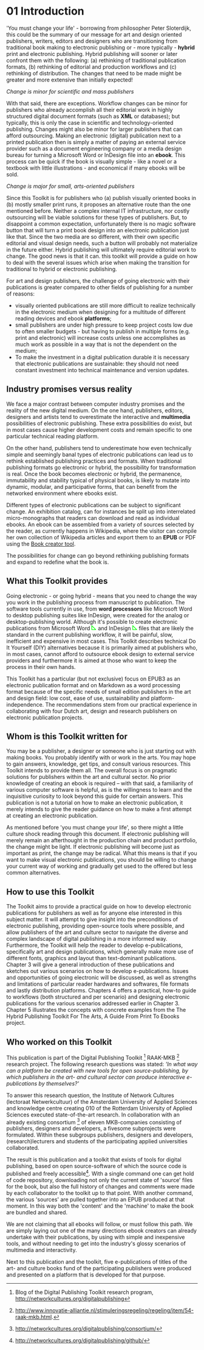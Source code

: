# 01 Introduction 

'You must change your life' - borrowing from philosopher Peter Sloterdijk, this could be the summary of our message for art and design oriented publishers, writers, editors and designers who are transitioning from traditional book making to electronic publishing or - more typically - **hybrid** print and electronic publishing. Hybrid publishing will sooner or later confront them with the following: (a) rethinking of traditional publication formats, (b) rethinking of editorial and production workflows and (c) rethinking of distribution. The changes that need to be made might be greater and more extensive than initially expected! 


*Change is minor for scientific and mass publishers*

With that said, there are exceptions. Workflow changes can be minor for publishers who already accomplish all their editorial work in highly structured digital document formats (such as **XML** or databases); but typically, this is only the case in scientific and technology-oriented publishing. Changes might also be minor for larger publishers that can afford outsourcing. Making an electronic (digital) publication next to a printed publication then is simply a matter of paying an external service provider such as a document engineering company or a media design bureau for turning a Microsoft Word or InDesign file into an **ebook**. This process can be quick if the book is visually simple - like a novel or a textbook with little illustrations - and economical if many ebooks will be sold. 

*Change is major for small, arts-oriented publishers*

Since this Toolkit is for publishers who (a) publish visually oriented books in (b) mostly smaller print runs, it proposes an alternative route than the one mentioned before. Neither a complex internal IT infrastructure, nor costly outsourcing will be viable solutions for these types of publishers. But, to disappoint a common expectation, unfortunately there is no magic software button that will turn a print book design into an electronic publication just like that. Since the two media are so different, with their own specific editorial and visual design needs, such a button will probably not materialize in the future either. Hybrid publishing will ultimately require editorial work to change. The good news is that it can. this toolkit will provide a guide on how to deal with the several issues which arise when making the transition for traditional to hybrid or electronic publishing. 

For art and design publishers, the challenge of going electronic with their publications is greater compared to other fields of publishing for a number of reasons: 

- visually oriented publications are still more difficult to realize technically in the electronic medium when designing for a multitude of different reading devices and ebook **platforms**; 
- small publishers are under high pressure to keep project costs low due to often smaller budgets - but having to publish in multiple forms (e.g. print and electronic) will increase costs unless one accomplishes as much work as possible in a way that is not the dependent on the medium; 
- To make the investment in a digital publication durable it is necessary that electronic publications are sustainable: they should not need constant investment into technical maintenance and version updates.

## Industry promises versus reality

We face a major contrast between computer industry promises and the reality of the new digital medium. On the one hand, publishers, editors, designers and artists tend to overestimate the interactive and **multimedia** possibilities of electronic publishing. These extra possibilities do exist, but in most cases cause higher development costs and remain specific to one particular technical reading platform.

On the other hand, publishers tend to underestimate how even technically simple and seemingly banal types of electronic publications can lead us to rethink established publishing practices and formats. When traditional publishing formats go electronic or hybrid, the possibility for transformation is real. Once the book becomes electronic or hybrid, the permanence, immutability and stability typical of physical books, is likely to mutate into dynamic, modular, and participative forms, that can benefit from the networked environment where ebooks exist. 

Different types of electronic publications can be subject to significant change. An exhibition catalog, can for instances be split up into interrelated micro-monographs that readers can download and read as individual ebooks. An ebook can be assembled from a variety of sources selected by the reader, as currently happens in Wikipedia, where the visitor can compile her own collection of Wikipedia articles and export them to an **EPUB** or PDF using the [Book creator tool](http://en.wikipedia.org/wiki/Help:Books).  

The possibilities for change can go beyond rethinking publishing formats and expand to redefine what the book is. 


## What this Toolkit provides

Going electronic - or going hybrid - means that you need to change the way you work in the publishing process from manuscript to publication. The software tools currently in use, from **word processors** like Microsoft Word to desktop publishing suites like InDesign, were created for the analog or desktop-publishing world. Although it's possible to create electronic publications from Microsoft Word [![Bloglink](images/dpt_blog_verwijzing.png)](http://networkcultures.org/digitalpublishing/2014/03/28/converting-a-docx-directly-to-epub-using-calibre/ "Link to blog post: Converting a DOCX directly to EPUB using Calibre") and InDesign [![Bloglink](images/dpt_blog_verwijzing.png)](http://networkcultures.org/digitalpublishing/2013/05/21/epub-development-in-adobe-indesign-cs6/ "Link to blog post: NOTES ON EPUB DEVELOPMENT IN ADOBE INDESIGN CS6") files that are likely the standard in the current publishing workflow, it will be painful, slow, inefficient and expensive in most cases. This Toolkit describes technical Do It Yourself (DIY) alternatives because it is primarily aimed at publishers who, in most cases, cannot afford to outsource ebook design to external service providers and furthermore it is aimed at those who want to keep the process in their own hands. 

This Toolkit has a particular (but not exclusive) focus on EPUB3 as an electronic publication format and on Markdown as a word processing format because of the specific needs of small edition publishers in the art and design field: low cost, ease of use, sustainability and
platform-independence. The recommendations stem from our practical experience in collaborating with four Dutch art, design and research publishers on electronic publication projects.



## Whom is this Toolkit written for

You may be a publisher, a designer or someone who is just starting out with making books. You probably identify with or work in the arts. You may hope to gain answers, knowledge, get tips, and consult various resources. This Toolkit intends to provide them all. The overall focus is on pragmatic solutions for publishers within the art and cultural sector. No prior knowledge of creating an ebook is required – with that said, a familiarity of various computer software is helpful, as is the willingness to learn and the inquisitive curiosity to look beyond this guide for certain answers. This publication is not a tutorial on how to make an electronic publication, it merely intends to give the reader guidance on how to make a first attempt at creating an electronic publication.

As mentioned before 'you must change your life', so there might a little culture shock reading through this document. If electronic publishing will merely remain an afterthought in the production chain and product portfolio, the change might be light. If electronic publishing will become just as important as print, the change may be radical. What this means is that if you want to make visual electronic publications, you should be willing to change your current way of working and gradually get used to the offered but less common alternatives.


## How to use this Toolkit 

The Toolkit aims to provide a practical guide on how to develop electronic publications
for publishers as well as for anyone else interested in this subject matter. It will attempt to give insight into the preconditions of electronic publishing, providing open-source tools where possible, and allow publishers of the art and culture sector to navigate the diverse and complex landscape of digital publishing in a more informed way.
Furthermore, the Toolkit will help the reader to develop e-publications, specifically art and design
publications, which generally make more use of different fonts, graphics and layout than text-dominant publications. 
Chapter 3 will give a general introduction of these publications and sketches out various scenarios on how to develop e-publications. Issues and opportunities of going electronic will be discussed, as well as strengths and limitations of particular reader hardwares and softwares, file formats and lastly distribution platforms. Chapters 4 offers a practical, how-to guide to workflows (both structured and per scenario) and designing electronic publications for the various scenarios addressed earlier in Chapter 3. Chapter 5 illustrates the concepts with concrete examples from the The Hybrid Publishing Toolkit For The Arts, A Guide From Print To Ebooks project.


## Who worked on this Toolkit

This publication is part of the Digital Publishing Toolkit [^DPT-blog] RAAK-MKB [^RAAK-MKB] research project. The following research questions was stated: *'In what way can a platform be created with new tools for open source-publishing, by which publishers in the art- and cultural sector can produce interactive e-publications by themselves?'*

To answer this research question, the Institute of Network Cultures (lectoraat Netwerkcultuur) of the Amsterdam University of Applied Sciences and knowledge centre creating 010 of the Rotterdam University of Applied Sciences executed state-of-the-art research. In collaboration with an already existing consortium [^DPT-Consortium] of eleven MKB-companies consisting of publishers, designers and developers, a fivesome subprojects were formulated. Within these subgroups publishers, designers and developers, (research)lecturers and students of the participating applied universities collaborated.

The result is this publication and a toolkit that exists of tools for digital publishing, based on open source-software of which the source code is published and freely accessible[^DPT-GitHub]. With a single command one can get hold of code repository, downloading not only the current state of 'source' files for the book, but also the full history of changes and comments were made by each collaborator to the toolkit up to that point. With another command, the various 'sources' are pulled together into an EPUB produced at that moment. In this way both the 'content' and the 'machine' to make the book are bundled and shared.

We are not claiming that all ebooks will follow, or must follow this path. We are simply laying out one of the many directions ebook creators can already undertake with their publications, by using with simple and inexpensive tools, and without needing to get into the industry's glossy scenarios of multimedia and interactivity. 

Next to this publication and the toolkit, five e-publications of titles of the art- and culture books fund of the participating publishers were produced and presented on a platform that is developed for that purpose.
 


[^DPT-blog]: Blog of the Digital Publishing Toolkit research program, http://networkcultures.org/digitalpublishing
[^RAAK-MKB]: http://www.innovatie-alliantie.nl/stimuleringsregeling/regeling/item/54-raak-mkb.html.
[^DPT-GitHub]: http://networkcultures.org/digitalpublishing/github/
[^DPT-Consortium]: http://networkcultures.org/digitalpublishing/consortium/

